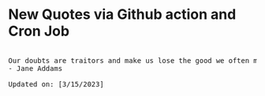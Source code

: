 # New Quotes via Github action and Cron Job

<pre>
<!-- #quote -->
Our doubts are traitors and make us lose the good we often might win, by fearing to attempt.
- Jane Addams

Updated on: [3/15/2023]
<!-- #quoteEnd -->
</pre>
